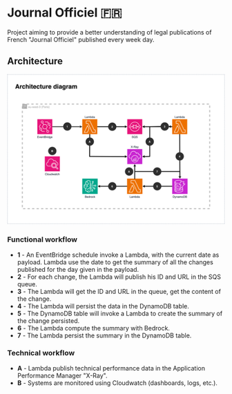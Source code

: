 # Journal Officiel 🇫🇷

Project aiming to provide a better understanding of legal publications of French "Journal Officiel" published every week day.

## Architecture

![architecture](./docs/architecture.png)

### Functional workflow
- **1** - An EventBridge schedule invoke a Lambda, with the current date as payload. Lambda use the date to get the summary of all the changes published for the day given in the payload.
- **2** - For each change, the Lambda will publish his ID and URL in the SQS queue.
- **3** - The Lambda will get the ID and URL in the queue, get the content of the change.
- **4** - The Lambda will persist the data in the DynamoDB table.
- **5** - The DynamoDB table will invoke a Lambda to create the summary of the change persisted.
- **6** - The Lambda compute the summary with Bedrock.
- **7** - The Lambda persist the summary in the DynamoDB table.

### Technical workflow

- **A** - Lambda publish technical performance data in the Application Performance Manager "X-Ray".
- **B** - Systems are monitored using Cloudwatch (dashboards, logs, etc.).